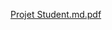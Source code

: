 [Projet Student.md.pdf](https://github.com/abdel-dialo/student-list/files/13980917/Projet.Student.md.pdf)

